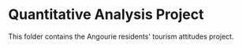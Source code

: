 # Quantitative Analysis Project  
This folder contains the Angourie residents' tourism attitudes project.
